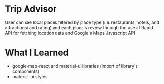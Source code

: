 # Trip Advisor

User can see local places filtered by place type (i.e. restaurants, hotels, and attractions) and rating) and each place's review through the use of Rapid API for fetching location data and Google's Maps Javascript API

# What I Learned

* google-map-react and material-ui libraries (import of library's components)
* material-ui styles

